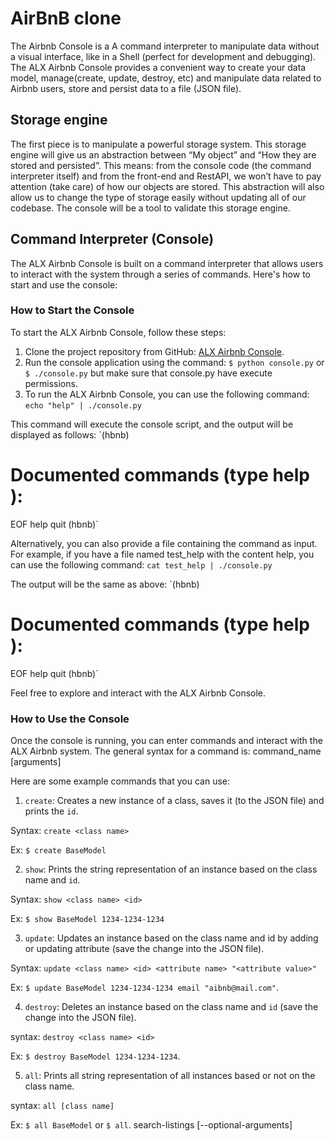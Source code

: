 # AirBnB clone

The Airbnb Console is a A command interpreter to manipulate data without a visual interface, like in a Shell (perfect for development and debugging). The ALX Airbnb Console provides a convenient way to create your data model, manage(create, update, destroy, etc) and manipulate data related to Airbnb users, store and persist data to a file (JSON file).

## Storage engine

The first piece is to manipulate a powerful storage system. This storage engine will give us an abstraction between “My object” and “How they are stored and persisted”. This means: from the console code (the command interpreter itself) and from the front-end and RestAPI, we won’t have to pay attention (take care) of how our objects are stored.
This abstraction will also allow us to change the type of storage easily without updating all of our codebase.
The console will be a tool to validate this storage engine.

## Command Interpreter (Console)

The ALX Airbnb Console is built on a command interpreter that allows users to interact with the system through a series of commands. Here's how to start and use the console:

### How to Start the Console

To start the ALX Airbnb Console, follow these steps:

1. Clone the project repository from GitHub: [ALX Airbnb Console](https://github.com/Obada-Badee/AirBnB_clone.git).
2. Run the console application using the command:
`$ python console.py`
or `$ ./console.py` but make sure that console.py have execute permissions.
3. To run the ALX Airbnb Console, you can use the following command:
`echo "help" | ./console.py`

This command will execute the console script, and the output will be displayed as follows:
`(hbnb)

Documented commands (type help <topic>):
========================================
EOF  help  quit
(hbnb)`

Alternatively, you can also provide a file containing the command as input. For example, if you have a file named test_help with the content help, you can use the following command:
`cat test_help | ./console.py`

The output will be the same as above:
`(hbnb)

Documented commands (type help <topic>):
========================================
EOF  help  quit
(hbnb)`

Feel free to explore and interact with the ALX Airbnb Console.

### How to Use the Console

Once the console is running, you can enter commands and interact with the ALX Airbnb system. The general syntax for a command is:
command_name [arguments]

Here are some example commands that you can use:

1. `create`: Creates a new instance of a class, saves it (to the JSON file) and prints the `id`.

Syntax: `create <class name>`

Ex: `$ create BaseModel`
   
2. `show`: Prints the string representation of an instance based on the class name and `id`.

Syntax: `show <class name> <id>`

Ex: `$ show BaseModel 1234-1234-1234`

3. `update`: Updates an instance based on the class name and id by adding or updating attribute (save the change into the JSON file).

Syntax: `update <class name> <id> <attribute name> "<attribute value>"`

Ex: `$ update BaseModel 1234-1234-1234 email "aibnb@mail.com"`.

4. `destroy`: Deletes an instance based on the class name and `id` (save the change into the JSON file).

syntax: `destroy <class name> <id>`

Ex: `$ destroy BaseModel 1234-1234-1234`.
   
5. `all`: Prints all string representation of all instances based or not on the class name.

syntax: `all [class name]`

Ex: `$ all BaseModel` or `$ all`.
     search-listings [--optional-arguments]
